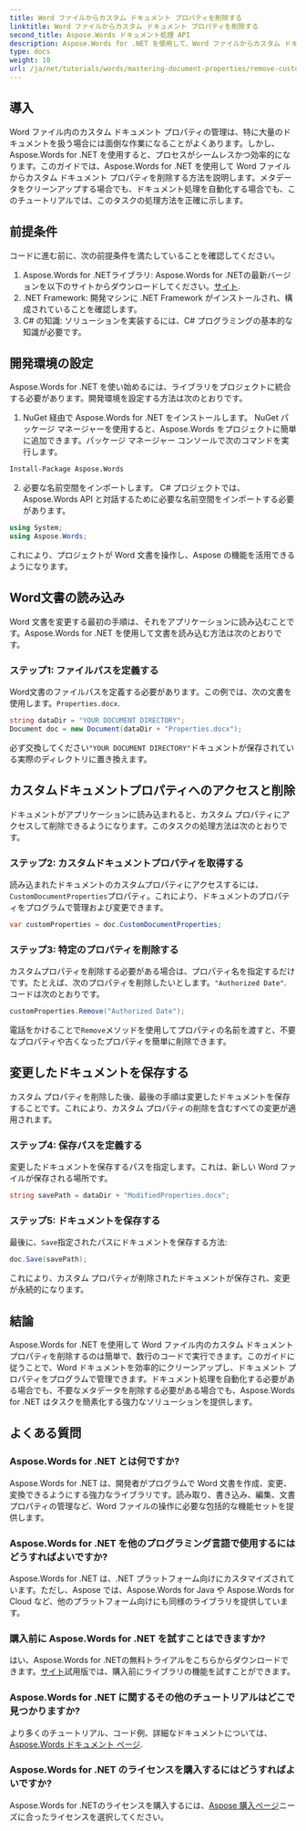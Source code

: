 ```yaml
---
title: Word ファイルからカスタム ドキュメント プロパティを削除する
linktitle: Word ファイルからカスタム ドキュメント プロパティを削除する
second_title: Aspose.Words ドキュメント処理 API
description: Aspose.Words for .NET を使用して、Word ファイルからカスタム ドキュメント プロパティを削除する方法を学びます。この詳細なガイドでは、ドキュメント メタデータを効率的にクリーンアップし、ドキュメント管理と自動化にかかる時間を節約するための手順を段階的に説明します。
type: docs
weight: 10
url: /ja/net/tutorials/words/mastering-document-properties/remove-custom-document-properties-in-word-files/
---
```

## 導入

Word ファイル内のカスタム ドキュメント プロパティの管理は、特に大量のドキュメントを扱う場合には面倒な作業になることがよくあります。しかし、Aspose.Words for .NET を使用すると、プロセスがシームレスかつ効率的になります。このガイドでは、Aspose.Words for .NET を使用して Word ファイルからカスタム ドキュメント プロパティを削除する方法を説明します。メタデータをクリーンアップする場合でも、ドキュメント処理を自動化する場合でも、このチュートリアルでは、このタスクの処理方法を正確に示します。

## 前提条件

コードに進む前に、次の前提条件を満たしていることを確認してください。

1.  Aspose.Words for .NETライブラリ: Aspose.Words for .NETの最新バージョンを以下のサイトからダウンロードしてください。[サイト](https://releases.aspose.com/words/net/).
2. .NET Framework: 開発マシンに .NET Framework がインストールされ、構成されていることを確認します。
3. C# の知識: ソリューションを実装するには、C# プログラミングの基本的な知識が必要です。

## 開発環境の設定

Aspose.Words for .NET を使い始めるには、ライブラリをプロジェクトに統合する必要があります。開発環境を設定する方法は次のとおりです。

1. NuGet 経由で Aspose.Words for .NET をインストールします。
   NuGet パッケージ マネージャーを使用すると、Aspose.Words をプロジェクトに簡単に追加できます。パッケージ マネージャー コンソールで次のコマンドを実行します。

```bash
Install-Package Aspose.Words
```

2. 必要な名前空間をインポートします。
   C# プロジェクトでは、Aspose.Words API と対話するために必要な名前空間をインポートする必要があります。
   
```csharp
using System;
using Aspose.Words;
```

これにより、プロジェクトが Word 文書を操作し、Aspose の機能を活用できるようになります。

## Word文書の読み込み

Word 文書を変更する最初の手順は、それをアプリケーションに読み込むことです。Aspose.Words for .NET を使用して文書を読み込む方法は次のとおりです。

### ステップ1: ファイルパスを定義する

Word文書のファイルパスを定義する必要があります。この例では、次の文書を使用します。`Properties.docx`.

```csharp
string dataDir = "YOUR DOCUMENT DIRECTORY";
Document doc = new Document(dataDir + "Properties.docx");
```

必ず交換してください`"YOUR DOCUMENT DIRECTORY"`ドキュメントが保存されている実際のディレクトリに置き換えます。

## カスタムドキュメントプロパティへのアクセスと削除

ドキュメントがアプリケーションに読み込まれると、カスタム プロパティにアクセスして削除できるようになります。このタスクの処理方法は次のとおりです。

### ステップ2: カスタムドキュメントプロパティを取得する

読み込まれたドキュメントのカスタムプロパティにアクセスするには、`CustomDocumentProperties`プロパティ。これにより、ドキュメントのプロパティをプログラムで管理および変更できます。

```csharp
var customProperties = doc.CustomDocumentProperties;
```

### ステップ3: 特定のプロパティを削除する

カスタムプロパティを削除する必要がある場合は、プロパティ名を指定するだけです。たとえば、次のプロパティを削除したいとします。`"Authorized Date"`. コードは次のとおりです。

```csharp
customProperties.Remove("Authorized Date");
```

電話をかけることで`Remove`メソッドを使用してプロパティの名前を渡すと、不要なプロパティや古くなったプロパティを簡単に削除できます。

## 変更したドキュメントを保存する

カスタム プロパティを削除した後、最後の手順は変更したドキュメントを保存することです。これにより、カスタム プロパティの削除を含むすべての変更が適用されます。

### ステップ4: 保存パスを定義する

変更したドキュメントを保存するパスを指定します。これは、新しい Word ファイルが保存される場所です。

```csharp
string savePath = dataDir + "ModifiedProperties.docx";
```

### ステップ5: ドキュメントを保存する

最後に、`Save`指定されたパスにドキュメントを保存する方法:

```csharp
doc.Save(savePath);
```

これにより、カスタム プロパティが削除されたドキュメントが保存され、変更が永続的になります。

## 結論

Aspose.Words for .NET を使用して Word ファイル内のカスタム ドキュメント プロパティを削除するのは簡単で、数行のコードで実行できます。このガイドに従うことで、Word ドキュメントを効率的にクリーンアップし、ドキュメント プロパティをプログラムで管理できます。ドキュメント処理を自動化する必要がある場合でも、不要なメタデータを削除する必要がある場合でも、Aspose.Words for .NET はタスクを簡素化する強力なソリューションを提供します。

## よくある質問

### Aspose.Words for .NET とは何ですか?

Aspose.Words for .NET は、開発者がプログラムで Word 文書を作成、変更、変換できるようにする強力なライブラリです。読み取り、書き込み、編集、文書プロパティの管理など、Word ファイルの操作に必要な包括的な機能セットを提供します。

### Aspose.Words for .NET を他のプログラミング言語で使用するにはどうすればよいですか?

Aspose.Words for .NET は、.NET プラットフォーム向けにカスタマイズされています。ただし、Aspose では、Aspose.Words for Java や Aspose.Words for Cloud など、他のプラットフォーム向けにも同様のライブラリを提供しています。

### 購入前に Aspose.Words for .NET を試すことはできますか?

はい、Aspose.Words for .NETの無料トライアルをこちらからダウンロードできます。[サイト](https://releases.aspose.com/)試用版では、購入前にライブラリの機能を試すことができます。

### Aspose.Words for .NET に関するその他のチュートリアルはどこで見つかりますか?

より多くのチュートリアル、コード例、詳細なドキュメントについては、[Aspose.Words ドキュメント ページ](https://reference.aspose.com/words/net/).

### Aspose.Words for .NET のライセンスを購入するにはどうすればよいですか?

Aspose.Words for .NETのライセンスを購入するには、[Aspose 購入ページ](https://purchase.aspose.com/buy)ニーズに合ったライセンスを選択してください。